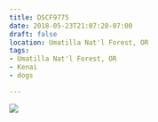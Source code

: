 ```yaml
---
title: DSCF9775
date: 2018-05-23T21:07:28-07:00
draft: false
location: Umatilla Nat'l Forest, OR
tags:
- Umatilla Nat'l Forest, OR
- Kenai
- dogs

---
```

![](https://d17enza3bfujl8.cloudfront.net/DSCF9775.jpg)
